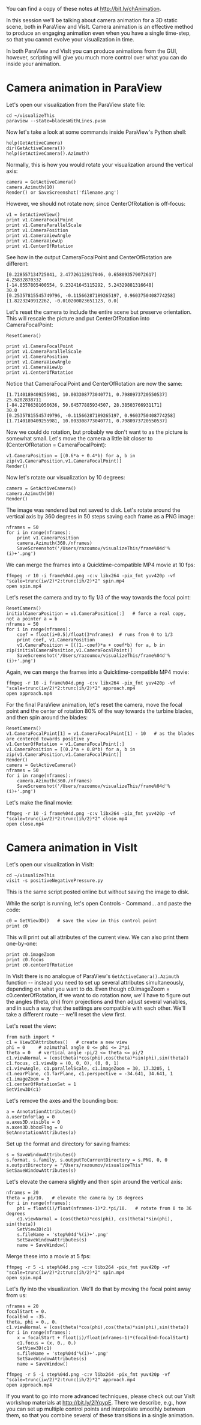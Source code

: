 You can find a copy of these notes at http://bit.ly/chAnimation.

In this session we'll be talking about camera animation for a 3D static scene, both in ParaView and
VisIt. Camera animation is an effective method to produce an engaging animation even when you have a
single time-step, so that you cannot evolve your visualization in time.

In both ParaView and VisIt you can produce animations from the GUI, however, scripting will give you much
more control over what you can do inside your animation.

# Camera animation in ParaView

Let's open our visualization from the ParaView state file:

~~~{.bash}
cd ~/visualizeThis
paraview --state=bladesWithLines.pvsm
~~~

Now let's take a look at some commands inside ParaView's Python shell:

~~~{.python}
help(GetActiveCamera)
dir(GetActiveCamera())
help(GetActiveCamera().Azimuth)
~~~

Normally, this is how you would rotate your visualization around the vertical axis:

~~~{.python}
camera = GetActiveCamera()
camera.Azimuth(10)
Render() or SaveScreenshot('filename.png')
~~~

However, we should not rotate now, since CenterOfRotation is off-focus:

~~~{.python}
v1 = GetActiveView()
print v1.CameraFocalPoint
print v1.CameraParallelScale
print v1.CameraPosition
print v1.CameraViewAngle
print v1.CameraViewUp
print v1.CenterOfRotation
~~~

See how in the output CameraFocalPoint and CenterOfRotation are different:

~~~
[0.228557134725041, 2.47726112917046, 0.658093579072617]
4.25832870332
[-14.0557805400554, 9.23241645115292, 5.24329881316648]
30.0
[0.25357815545749796, -0.11566287189265197, 0.9603750408774258]
[1.8223249912262, -0.010200023651123, 0.0]
~~~~

Let's reset the camera to include the entire scene but preserve orientation. This will rescale the
picture and put CenterOfRotation into CameraFocalPoint:
	
~~~{.python}
ResetCamera()
~~~

~~~{.python}
print v1.CameraFocalPoint
print v1.CameraParallelScale
print v1.CameraPosition
print v1.CameraViewAngle
print v1.CameraViewUp
print v1.CenterOfRotation
~~~

Notice that CameraFocalPoint and CenterOfRotation are now the same:

~~~
[1.7140189409255981, 10.003308773040771, 0.7980973720550537]
25.6202838711
[-84.22786381056636, 50.64577885934507, 28.38503766931171]
30.0
[0.25357815545749796, -0.11566287189265197, 0.9603750408774258]
[1.7140189409255981, 10.003308773040771, 0.7980973720550537]
~~~

Now we could do rotation, but probably we don't want to as the picture is somewhat small. Let's move the
camera a little bit closer to (CenterOfRotation = CameraFocalPoint):

~~~{.python}
v1.CameraPosition = [(0.6*a + 0.4*b) for a, b in zip(v1.CameraPosition,v1.CameraFocalPoint)]
Render()
~~~

Now let's rotate our visualization by 10 degrees:

~~~{.python}
camera = GetActiveCamera()
camera.Azimuth(10)
Render()
~~~

The image was rendered but not saved to disk. Let's rotate around the vertical axis by 360 degrees in 50
steps saving each frame as a PNG image:

~~~{.python}
nframes = 50
for i in range(nframes):
    print v1.CameraPosition
    camera.Azimuth(360./nframes)
    SaveScreenshot('/Users/razoumov/visualizeThis/frame%04d'%(i)+'.png')
~~~

We can merge the frames into a Quicktime-compatible MP4 movie at 10 fps:

~~~{.bash}
ffmpeg -r 10 -i frame%04d.png -c:v libx264 -pix_fmt yuv420p -vf "scale=trunc(iw/2)*2:trunc(ih/2)*2" spin.mp4
open spin.mp4
~~~

Let's reset the camera and try to fly 1/3 of the way towards the focal point:

~~~{.python}
ResetCamera()
initialCameraPosition = v1.CameraPosition[:]   # force a real copy, not a pointer a = b
nframes = 50
for i in range(nframes):
    coef = float(i+0.5)/float(3*nframes)  # runs from 0 to 1/3
    print coef, v1.CameraPosition
    v1.CameraPosition = [((1.-coef)*a + coef*b) for a, b in zip(initialCameraPosition,v1.CameraFocalPoint)]
    SaveScreenshot('/Users/razoumov/visualizeThis/frame%04d'%(i)+'.png')
~~~

Again, we can merge the frames into a Quicktime-compatible MP4 movie:

~~~{.bash}
ffmpeg -r 10 -i frame%04d.png -c:v libx264 -pix_fmt yuv420p -vf "scale=trunc(iw/2)*2:trunc(ih/2)*2" approach.mp4
open approach.mp4
~~~

For the final ParaView animation, let's reset the camera, move the focal point and the center of rotation
80% of the way towards the turbine blades, and then spin around the blades:

~~~{.python}
ResetCamera()
v1.CameraFocalPoint[1] = v1.CameraFocalPoint[1] - 10   # as the blades are centered towards positive y
v1.CenterOfRotation = v1.CameraFocalPoint[:]
v1.CameraPosition = [(0.2*a + 0.8*b) for a, b in zip(v1.CameraPosition,v1.CameraFocalPoint)]
Render()
camera = GetActiveCamera()
nframes = 50
for i in range(nframes):
    camera.Azimuth(360./nframes)
    SaveScreenshot('/Users/razoumov/visualizeThis/frame%04d'%(i)+'.png')
~~~

Let's make the final movie:

~~~{.bash}
ffmpeg -r 10 -i frame%04d.png -c:v libx264 -pix_fmt yuv420p -vf "scale=trunc(iw/2)*2:trunc(ih/2)*2" close.mp4
open close.mp4
~~~

# Camera animation in VisIt

Let's open our visualization in VisIt:

~~~{.bash}
cd ~/visualizeThis
visit -s positiveNegativePressure.py
~~~

This is the same script posted online but without saving the image to disk.

While the script is running, let's open Controls - Command... and paste the code:

~~~{.python}
c0 = GetView3D()   # save the view in this control point
print c0
~~~~

This will print out all attributes of the current view. We can also print them one-by-one:

~~~{.python}
print c0.imageZoom
print c0.focus
print c0.centerOfRotation
~~~~

In VisIt there is no analogue of ParaView's `GetActiveCamera().Azimuth` function -- instead you need to
set up several attributes simultaneously, depending on what you want to do. Even though c0.imageZoom =
c0.centerOfRotation, if we want to do rotation now, we'll have to figure out the angles (theta, phi) from
projections and then adjust several variables, and in such a way that the settings are compatible with
each other. We'll take a different route -- we'll reset the view first.

Let's reset the view:

~~~{.python}
from math import *
c1 = View3DAttributes()   # create a new view
phi = 0     # azimuthal angle 0 <= phi <= 2*pi
theta = 0   # vertical angle -pi/2 <= theta <= pi/2
c1.viewNormal = (cos(theta)*cos(phi),cos(theta)*sin(phi),sin(theta))
c1.focus, c1.viewUp = (0, 0, 0), (0, 0, 1)
c1.viewAngle, c1.parallelScale, c1.imageZoom = 30, 17.3205, 1
c1.nearPlane, c1.farPlane, c1.perspective = -34.641, 34.641, 1
c1.imageZoom = 3
c1.centerOfRotationSet = 1
SetView3D(c1)
~~~

Let's remove the axes and the bounding box:

~~~{.python}
a = AnnotationAttributes()
a.userInfoFlag = 0
a.axes3D.visible = 0
a.axes3D.bboxFlag = 0
SetAnnotationAttributes(a)
~~~

Set up the format and directory for saving frames:

~~~{.python}
s = SaveWindowAttributes()
s.format, s.family, s.outputToCurrentDirectory = s.PNG, 0, 0
s.outputDirectory = "/Users/razoumov/visualizeThis"
SetSaveWindowAttributes(s)
~~~

Let's elevate the camera slightly and then spin around the vertical axis:

~~~{.python}
nframes = 20
theta = pi/10.   # elevate the camera by 18 degrees
for i in range(nframes):
    phi = float(i)/float(nframes-1)*2.*pi/10.   # rotate from 0 to 36 degrees
    c1.viewNormal = (cos(theta)*cos(phi), cos(theta)*sin(phi), sin(theta))
    SetView3D(c1)
    s.fileName = 'step%04d'%(i)+'.png'
    SetSaveWindowAttributes(s)
    name = SaveWindow()
~~~
	
Merge these into a movie at 5 fps:

~~~{.bash}
ffmpeg -r 5 -i step%04d.png -c:v libx264 -pix_fmt yuv420p -vf "scale=trunc(iw/2)*2:trunc(ih/2)*2" spin.mp4
open spin.mp4
~~~

Let's fly into the visualization. We'll do that by moving the focal point away from us:

~~~{.python}
nframes = 20
focalStart = 0.
focalEnd = -35.
theta, phi = 0., 0.
c1.viewNormal = (cos(theta)*cos(phi),cos(theta)*sin(phi),sin(theta))
for i in range(nframes):
    x = focalStart + float(i)/float(nframes-1)*(focalEnd-focalStart)
    c1.focus = (x, 0., 0.)
    SetView3D(c1)
    s.fileName = 'step%04d'%(i)+'.png'
    SetSaveWindowAttributes(s)
    name = SaveWindow()
~~~

~~~{.bash}
ffmpeg -r 5 -i step%04d.png -c:v libx264 -pix_fmt yuv420p -vf "scale=trunc(iw/2)*2:trunc(ih/2)*2" approach.mp4
open approach.mp4
~~~

If you want to go into more advanced techniques, please check out our VisIt workshop materials at
http://bit.ly/2lYqypE. There we describe, e.g., how you can set up multiple control points and
interpolate smoothly between them, so that you combine several of these transitions in a single
animation.
